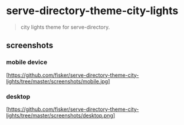 # serve-directory-theme-city-lights

> city lights theme for serve-directory.

## screenshots

### mobile device

[https://github.com/fisker/serve-directory-theme-city-lights/tree/master/screenshots/mobile.jpg]

### desktop

[https://github.com/fisker/serve-directory-theme-city-lights/tree/master/screenshots/desktop.png]